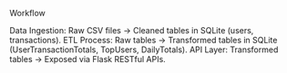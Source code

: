 Workflow

Data Ingestion: Raw CSV files → Cleaned tables in SQLite (users, transactions).
ETL Process: Raw tables → Transformed tables in SQLite (UserTransactionTotals, TopUsers, DailyTotals).
API Layer: Transformed tables → Exposed via Flask RESTful APIs.